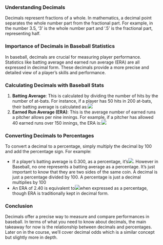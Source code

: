 ### Understanding Decimals

Decimals represent fractions of a whole. In mathematics, a decimal point separates the whole number part from the fractional part. For example, in the number 3.5, ‘3’ is the whole number part and ‘.5’ is the fractional part, representing half.

### Importance of Decimals in Baseball Statistics

In baseball, decimals are crucial for measuring player performance. Statistics like batting average and earned run average (ERA) are all expressed in decimal form. These decimals provide a more precise and detailed view of a player’s skills and performance.

### Calculating Decimals with Baseball Stats

1. **Batting Average**: This is calculated by dividing the number of hits by the number of at-bats. For instance, if a player has 50 hits in 200 at-bats, their batting average is calculated as:![](https://aibettingedge.com/wp-content/uploads/2023/12/formula_8-1.png)
2. **Earned Run Average (ERA)**: This is the average number of earned runs a pitcher allows per nine innings. For example, if a pitcher has allowed 40 earned runs over 150 innings, the ERA is:![](https://aibettingedge.com/wp-content/uploads/2023/12/formula_9.png)

### Converting Decimals to Percentages

To convert a decimal to a percentage, simply multiply the decimal by 100 and add the percentage sign. For example:

- If a player’s batting average is 0.300, as a percentage, it’s![](https://aibettingedge.com/wp-content/uploads/2023/12/formula_10-1.png). However in Baseball, no one represents a batting average as a percentage. It’s just important to know that they are two sides of the same coin. A decimal is just a percentage divided by 100. A percentage is just a decimal multiplies by 100
- An ERA of 2.40 is equivalent to![](https://aibettingedge.com/wp-content/uploads/2023/12/formula_11.png)when expressed as a percentage, though ERA is traditionally kept in decimal form.

### Conclusion

Decimals offer a precise way to measure and compare performances in baseball. In terms of what you need to know about decimals, the main takeaway for now is the relationship between decimals and percentages. Later on in the course, we’ll cover decimal odds which is a similar concept but slightly more in depth.